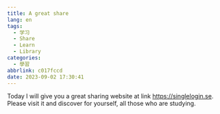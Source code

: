 ```yaml
---
title: A great share
lang: en
tags:
  - 学习
  - Share
  - Learn
  - Library
categories:
  - 學習
abbrlink: c017fccd
date: 2023-09-02 17:30:41
---
```



Today I will give you a great sharing website at link https://singlelogin.se. Please visit it and discover for yourself, all those who are studying.

